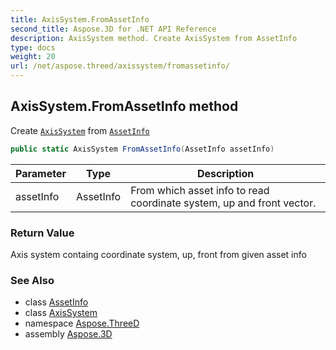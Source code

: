 ```yaml
---
title: AxisSystem.FromAssetInfo
second_title: Aspose.3D for .NET API Reference
description: AxisSystem method. Create AxisSystem from AssetInfo
type: docs
weight: 20
url: /net/aspose.threed/axissystem/fromassetinfo/
---
```

## AxisSystem.FromAssetInfo method

Create [`AxisSystem`](../) from [`AssetInfo`](../../assetinfo/)

```csharp
public static AxisSystem FromAssetInfo(AssetInfo assetInfo)
```

| Parameter | Type | Description |
| --- | --- | --- |
| assetInfo | AssetInfo | From which asset info to read coordinate system, up and front vector. |

### Return Value

Axis system containg coordinate system, up, front from given asset info

### See Also

* class [AssetInfo](../../assetinfo/)
* class [AxisSystem](../)
* namespace [Aspose.ThreeD](../../axissystem/)
* assembly [Aspose.3D](../../../)


